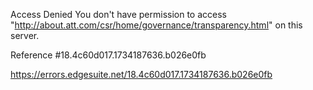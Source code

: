 Access Denied
You don't have permission to access "http://about.att.com/csr/home/governance/transparency.html" on this server.

Reference #18.4c60d017.1734187636.b026e0fb

https://errors.edgesuite.net/18.4c60d017.1734187636.b026e0fb